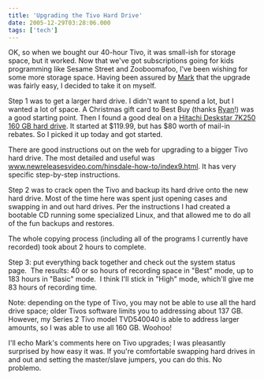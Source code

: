 ```yaml
---
title: 'Upgrading the Tivo Hard Drive'
date: 2005-12-29T03:28:06.000
tags: ['tech']
---
```


OK, so when we bought our 40-hour Tivo, it was small-ish for storage space, but it worked. Now that we've got subscriptions going for kids programming like Sesame Street and Zooboomafoo, I've been wishing for some more storage space. Having been assured by [Mark](http://www.virtualsmiley.net) that the upgrade was fairly easy, I decided to take it on myself.

Step 1 was to get a larger hard drive. I didn't want to spend a lot, but I wanted a lot of space. A Christmas gift card to Best Buy (thanks [Ryan](http://thehubbs.net/ryan/)!) was a good starting point. Then I found a good deal on a [Hitachi Deskstar 7K250 160 GB hard drive](https://www.hitachigst.com/portal/site/en/menuitem.fdd9dbceef73222d92b86b31bac4f0a0/). It started at $119.99, but has $80 worth of mail-in rebates. So I picked it up today and got started.

There are good instructions out on the web for upgrading to a bigger Tivo hard drive. The most detailed and useful was www.newreleasesvideo.com/hinsdale-how-to/index9.html. It has very specific step-by-step instructions.

Step 2 was to crack open the Tivo and backup its hard drive onto the new hard drive. Most of the time here was spent just opening cases and swapping in and out hard drives. Per the instructions I had created a bootable CD running some specialized Linux, and that allowed me to do all of the fun backups and restores.

The whole copying process (including all of the programs I currently have recorded) took about 2 hours to complete.

Step 3: put everything back together and check out the system status page.  The results: 40 or so hours of recording space in "Best" mode, up to 183 hours in "Basic" mode.  I think I'll stick in "High" mode, which'll give me 83 hours of recording time.

Note: depending on the type of Tivo, you may not be able to use all the hard drive space; older Tivos software limits you to addressing about 137 GB. However, my Series 2 Tivo model TVD540040 is able to address larger amounts, so I was able to use all 160 GB. Woohoo!

I'll echo Mark's comments here on Tivo upgrades; I was pleasantly surprised by how easy it was. If you're comfortable swapping hard drives in and out and setting the master/slave jumpers, you can do this. No problemo.
